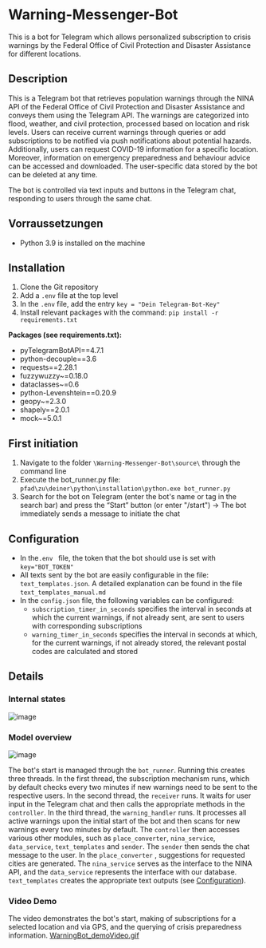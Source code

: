 # Warning-Messenger-Bot
This is a bot for Telegram which allows personalized subscription to crisis warnings by the Federal Office of Civil Protection and Disaster Assistance for different locations.

## Description
This is a Telegram bot that retrieves population warnings through the NINA API of the Federal Office of Civil Protection and Disaster Assistance and conveys them using the Telegram API. The warnings are categorized into flood, weather, and civil protection, processed based on location and risk levels. Users can receive current warnings through queries or add subscriptions to be notified via push notifications about potential hazards. Additionally, users can request COVID-19 information for a specific location. Moreover, information on emergency preparedness and behaviour advice can be accessed and downloaded. The user-specific data stored by the bot can be deleted at any time.

The bot is controlled via text inputs and buttons in the Telegram chat, responding to users through the same chat.


## Vorraussetzungen
- Python 3.9 is installed on the machine

## Installation
1. Clone the Git repository
2. Add a ```.env``` file at the top level
3. In the ```.env``` file, add the entry ```key = "Dein Telegram-Bot-Key"```
4. Install relevant packages with the command: ```pip install -r requirements.txt```

**Packages (see requirements.txt):**
- pyTelegramBotAPI==4.7.1
- python-decouple==3.6
- requests==2.28.1
- fuzzywuzzy~=0.18.0
- dataclasses~=0.6
- python-Levenshtein==0.20.9
- geopy~=2.3.0
- shapely==2.0.1
- mock~=5.0.1

## First initiation
1. Navigate to the folder ```\Warning-Messenger-Bot\source\```  through the command line
2. Execute the bot_runner.py file: ```pfad\zu\deiner\python\installation\python.exe bot_runner.py```
3. Search for the bot on Telegram (enter the bot's name or tag in the search bar) and press the “Start” button (or enter "/start") 
→ The bot immediately sends a message to initiate the chat

## <a name="head1234"></a>Configuration
- In the```.env ``` file, the token that the bot should use is set with ```key="BOT_TOKEN"```
- All texts sent by the bot are easily configurable in the file: ```text_templates.json```. A detailed explanation can be found in the file ```text_templates_manual.md```
- In the `config.json` file,  the following variables can be configured:
    - `subscription_timer_in_seconds` specifies the interval in seconds at which the current warnings, if not already sent, are sent to users with corresponding subscriptions
    - `warning_timer_in_seconds` specifies the interval in seconds at which, for the current warnings, if not already stored, the relevant postal codes are calculated and stored



## Details

### Internal states
![image](https://user-images.githubusercontent.com/118980413/222899837-139ba5fe-0111-4ade-8db3-807b1f0d7614.png)  
  
### Model overview
![image](https://user-images.githubusercontent.com/118980413/224966907-14614975-8076-42b7-aa6c-8fe97cf25bea.png)


The bot's start is managed through the ```bot_runner```. Running this creates three threads. In the first thread, the subscription mechanism runs, which by default checks every two minutes if new warnings need to be sent to the respective users. In the second thread, the ```receiver``` runs. It waits for user input in the Telegram chat and then calls the appropriate methods in the ```controller```. In the third thread, the ```warning_handler``` runs. It processes all active warnings upon the initial start of the bot and then scans for new warnings every two minutes by default. The ```controller``` then accesses various other modules, such as ```place_converter```, ```nina_service```, ```data_service```, ```text_templates``` and ```sender```. The ```sender``` then sends the chat message to the user. In the ```place_converter``` , suggestions for requested cities are generated. The ```nina_service``` serves as the interface to the NINA API, and the ```data_service``` represents the interface with our database. ```text_templates``` creates the appropriate text outputs (see [Configuration](#head1234)).

### Video Demo

The video demonstrates the bot's start, making of subscriptions for a selected location and via GPS, and the querying of crisis preparedness information.
[WarningBot_demoVideo.gif](https://github.com/PEASEC/Warning-Messenger-Bot/blob/c1bac6aadcfc324344c619ac4473d616a1535187/WarningBot_demoVideo.gif)
